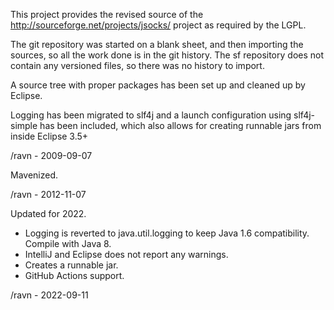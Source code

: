 This project provides the revised source of the
<http://sourceforge.net/projects/jsocks/> project as
required by the LGPL.

The git repository was started on a blank sheet,
and then importing the sources, so all the
work done is in the git history. The sf repository
does not contain any versioned files, so there
was no history to import.

A source tree with proper packages has been
set up and cleaned up by Eclipse.

Logging has been migrated to slf4j and a
launch configuration using slf4j-simple has
been included, which also allows for creating
runnable jars from inside Eclipse 3.5+

/ravn - 2009-09-07

Mavenized.

/ravn - 2012-11-07

Updated for 2022.

* Logging is reverted to java.util.logging to
  keep Java 1.6 compatibility.  Compile with Java 8.
* IntelliJ and Eclipse does not report any warnings.
* Creates a runnable jar.
* GitHub Actions support.

/ravn - 2022-09-11
